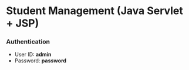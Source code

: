 # Student Management (Java Servlet + JSP)

### Authentication


* User ID: **admin**
* Password: **password**
